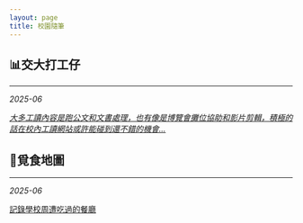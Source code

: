```yaml
---
layout: page
title: 校園隨筆
---
```


## 📊**交大打工仔**
***
*2025-06*

[*大多工讀內容是跑公文和文書處理，也有像是博覽會攤位協助和影片剪輯，積極的話在校內工讀網站或許能碰到還不錯的機會...*](_posts/2025-06-19-交大打工仔.md)

## 🥞**覓食地圖**
***

*2025-06*

[記錄學校周遭吃過的餐廳](_posts/2025-06-21-覓食地圖.md)